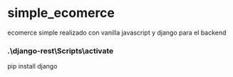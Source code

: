 # simple_ecomerce

ecomerce simple realizado con vanilla javascript y django para el backend

### .\django-rest\Scripts\activate

pip install django
